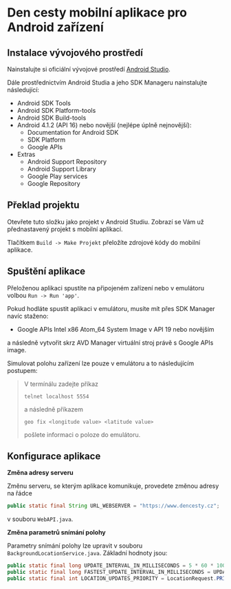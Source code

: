 Den cesty mobilní aplikace pro Android zařízení 
===

Instalace vývojového prostředí
---

Nainstalujte si oficiální vývojové prostředí [Android Studio](https://developer.android.com/sdk/index.html).

Dále prostřednictvím Android Studia a jeho SDK Manageru nainstalujte následující: 

* Android SDK Tools
* Android SDK Platform-tools
* Android SDK Build-tools
* Android 4.1.2 (API 16) nebo novější (nejlépe úplně nejnovější):
  * Documentation for Android SDK
  * SDK Platform
  * Google APIs
* Extras
  * Android Support Repository
  * Android Support Library
  * Google Play services
  * Google Repository


Překlad projektu
---

Otevřete tuto složku jako projekt v Android Studiu. Zobrazí se Vám už přednastavený projekt s mobilní aplikací.

Tlačítkem `Build -> Make Projekt` přeložíte zdrojové kódy do mobilní aplikace.

Spuštění aplikace
---

Přeloženou aplikaci spustíte na připojeném zařízení nebo v emulátoru volbou `Run -> Run 'app'`.

Pokud hodláte spustit aplikaci v emulátoru, musíte mít přes SDK Manager navíc staženo:

* Google APIs Intel x86 Atom_64 System Image v API 19 nebo novějším

a následně vytvořit skrz AVD Manager virtuální stroj právě s Google APIs image.

Simulovat polohu zařízení lze pouze v emulátoru a to následujícím postupem:

> V termínálu zadejte příkaz
> 
>```telnet localhost 5554```
>
> a následně příkazem
> 
> ```geo fix <longitude value> <latitude value>```
> 
> pošlete informaci o poloze do emulátoru.

Konfigurace aplikace
---

**Změna adresy serveru**

Změnu serveru, se kterým aplikace komunikuje, provedete změnou adresy na řádce
 
```java
public static final String URL_WEBSERVER = "https://www.dencesty.cz";
```
 	
v souboru `WebAPI.java`.

**Změna parametrů snímání polohy**

Parametry snímání polohy lze upravit v souboru `BackgroundLocationService.java`. Základní hodnoty jsou:

```java
public static final long UPDATE_INTERVAL_IN_MILLISECONDS = 5 * 60 * 1000;
public static final long FASTEST_UPDATE_INTERVAL_IN_MILLISECONDS = UPDATE_INTERVAL_IN_MILLISECONDS / 2;
public static final int LOCATION_UPDATES_PRIORITY = LocationRequest.PRIORITY_HIGH_ACCURACY;
```

